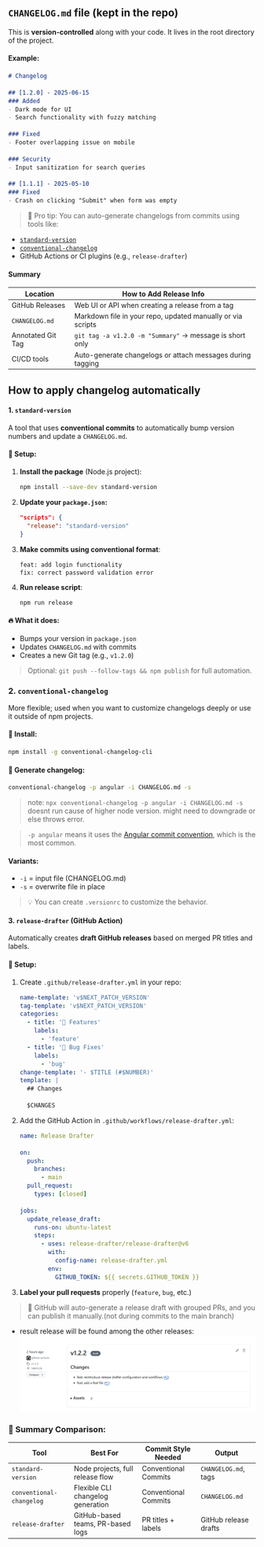 

## `CHANGELOG.md` file (kept in the repo)

This is **version-controlled** along with your code. It lives in the root directory of the project.

#### Example:

```markdown
# Changelog

## [1.2.0] - 2025-06-15
### Added
- Dark mode for UI
- Search functionality with fuzzy matching

### Fixed
- Footer overlapping issue on mobile

### Security
- Input sanitization for search queries

## [1.1.1] - 2025-05-10
### Fixed
- Crash on clicking "Submit" when form was empty
```

> 🔹 Pro tip: You can auto-generate changelogs from commits using tools like:

* [`standard-version`](https://github.com/conventional-changelog/standard-version)
* [`conventional-changelog`](https://github.com/conventional-changelog/conventional-changelog)
* GitHub Actions or CI plugins (e.g., `release-drafter`)


####  Summary

| Location          | How to Add Release Info                                     |
| ----------------- | ----------------------------------------------------------- |
| GitHub Releases   | Web UI or API when creating a release from a tag            |
| `CHANGELOG.md`    | Markdown file in your repo, updated manually or via scripts |
| Annotated Git Tag | `git tag -a v1.2.0 -m "Summary"` → message is short only    |
| CI/CD tools       | Auto-generate changelogs or attach messages during tagging  |



## How to apply changelog automatically

####  1. `standard-version`

A tool that uses **conventional commits** to automatically bump version numbers and update a `CHANGELOG.md`.

#### 🔧 Setup:

1. **Install the package** (Node.js project):

   ```bash
   npm install --save-dev standard-version
   ```

2. **Update your `package.json`:**

   ```json
   "scripts": {
     "release": "standard-version"
   }
   ```

3. **Make commits using conventional format**:

   ```
   feat: add login functionality
   fix: correct password validation error
   ```

4. **Run release script**:

   ```bash
   npm run release
   ```

#### 🔥 What it does:

* Bumps your version in `package.json`
* Updates `CHANGELOG.md` with commits
* Creates a new Git tag (e.g., `v1.2.0`)

> Optional: `git push --follow-tags && npm publish` for full automation.



###  2. `conventional-changelog`

More flexible; used when you want to customize changelogs deeply or use it outside of npm projects.

#### 🔧 Install:

```bash
npm install -g conventional-changelog-cli
```

#### 📄 Generate changelog:

```bash
conventional-changelog -p angular -i CHANGELOG.md -s
```

> note: `npx conventional-changelog -p angular -i CHANGELOG.md -s` doesnt run cause of higher node version. might need to downgrade or else throws error.

> `-p angular` means it uses the [Angular commit convention](https://github.com/angular/angular/blob/main/CONTRIBUTING.md#commit), which is the most common.

#### Variants:

* `-i` = input file (CHANGELOG.md)
* `-s` = overwrite file in place

> 💡 You can create `.versionrc` to customize the behavior.



####  3. `release-drafter` (GitHub Action)

Automatically creates **draft GitHub releases** based on merged PR titles and labels.

#### 🧰 Setup:

1. Create `.github/release-drafter.yml` in your repo:

   ```yaml
   name-template: 'v$NEXT_PATCH_VERSION'
   tag-template: 'v$NEXT_PATCH_VERSION'
   categories:
     - title: '🚀 Features'
       labels:
         - 'feature'
     - title: '🐛 Bug Fixes'
       labels:
         - 'bug'
   change-template: '- $TITLE (#$NUMBER)'
   template: |
     ## Changes

     $CHANGES
   ```

2. Add the GitHub Action in `.github/workflows/release-drafter.yml`:

   ```yaml
   name: Release Drafter

   on:
     push:
       branches:
         - main
     pull_request:
       types: [closed]

   jobs:
     update_release_draft:
       runs-on: ubuntu-latest
       steps:
         - uses: release-drafter/release-drafter@v6
           with:
             config-name: release-drafter.yml
           env:
             GITHUB_TOKEN: ${{ secrets.GITHUB_TOKEN }}
   ```

3. **Label your pull requests** properly (`feature`, `bug`, etc.)

> 🎉 GitHub will auto-generate a release draft with grouped PRs, and you can publish it manually.(not during commits to the main branch)
- result release will be found among the other releases: ![alt text](image.png)



### 🧠 Summary Comparison:

| Tool                     | Best For                          | Commit Style Needed  | Output                |
| ------------------------ | --------------------------------- | -------------------- | --------------------- |
| `standard-version`       | Node projects, full release flow  | Conventional Commits | `CHANGELOG.md`, tags  |
| `conventional-changelog` | Flexible CLI changelog generation | Conventional Commits | `CHANGELOG.md`        |
| `release-drafter`        | GitHub-based teams, PR-based logs | PR titles + labels   | GitHub release drafts |


